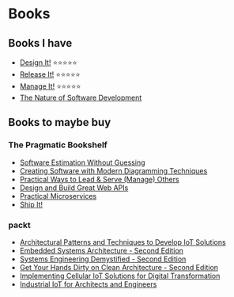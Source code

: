 # Books

## Books I have

- [Design It!](https://pragprog.com/titles/mkdsa/design-it/) ⭐⭐⭐⭐⭐
- [Release It!](https://pragprog.com/titles/mnee2/release-it-second-edition/) ⭐⭐⭐⭐⭐
- [Manage It!](https://pragprog.com/titles/jrpm/manage-it/) ⭐⭐⭐⭐⭐
- [The Nature of Software Development](https://pragprog.com/titles/rjnsd/the-nature-of-software-development/)

## Books to maybe buy

### The Pragmatic Bookshelf

- [Software Estimation Without Guessing](https://pragprog.com/titles/gdestimate/software-estimation-without-guessing/)
- [Creating Software with Modern Diagramming Techniques](https://pragprog.com/titles/apdiag/creating-software-with-modern-diagramming-techniques/)
- [Practical Ways to Lead & Serve (Manage) Others](https://pragprog.com/titles/d-jrothers/practical-ways-to-lead-serve-manage-others/)
- [Design and Build Great Web APIs](https://pragprog.com/titles/maapis/design-and-build-great-web-apis/)
- [Practical Microservices](https://pragprog.com/titles/egmicro/practical-microservices/)
- [Ship It!](https://pragprog.com/titles/prj/ship-it/)

### packt

- [Architectural Patterns and Techniques to Develop IoT Solutions](https://www.packtpub.com/product/architectural-patterns-and-techniques-to-develop-iot-solutions/9781803245492)
- [Embedded Systems Architecture - Second Edition](https://www.packtpub.com/product/embedded-systems-architecture-second-edition/9781803239545)
- [Systems Engineering Demystified - Second Edition](https://www.packtpub.com/product/systems-engineering-demystified-second-edition/9781804610688)
- [Get Your Hands Dirty on Clean Architecture - Second Edition](https://www.packtpub.com/product/get-your-hands-dirty-on-clean-architecture-second-edition/9781805128373)
- [Implementing Cellular IoT Solutions for Digital Transformation](https://www.packtpub.com/product/implementing-cellular-iot-solutions-for-digital-transformation/9781804616154)
- [Industrial IoT for Architects and Engineers](https://www.packtpub.com/product/industrial-iot-for-architects-and-engineers/9781803240893)
